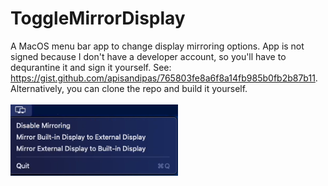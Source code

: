 # ToggleMirrorDisplay
A MacOS menu bar app to change display mirroring options. App is not signed because I don't have a developer account, so you'll have to dequrantine it and sign it yourself. See: https://gist.github.com/apisandipas/765803fe8a6f8a14fb985b0fb2b87b11. Alternatively, you can clone the repo and build it yourself.\
\
![Screenshot](screenshots/screen1.png)
